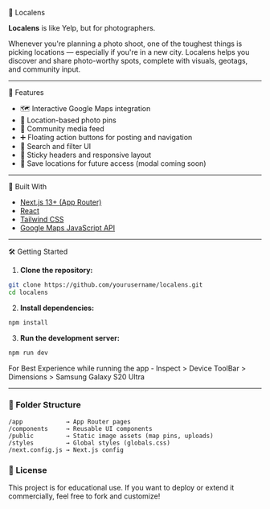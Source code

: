 📍 Localens

**Localens** is like Yelp, but for photographers.

Whenever you're planning a photo shoot, one of the toughest things is picking locations — especially if you're in a new city. Localens helps you discover and share photo-worthy spots, complete with visuals, geotags, and community input.

---

🚀 Features

- 🗺️ Interactive Google Maps integration
- 📍 Location-based photo pins
- 📸 Community media feed
- ➕ Floating action buttons for posting and navigation
- 🔎 Search and filter UI
- 🧭 Sticky headers and responsive layout
- 💾 Save locations for future access (modal coming soon)

---

🧱 Built With

- [Next.js 13+ (App Router)](https://nextjs.org/)
- [React](https://reactjs.org/)
- [Tailwind CSS](https://tailwindcss.com/)
- [Google Maps JavaScript API](https://developers.google.com/maps/documentation/javascript/overview)

---

🛠️ Getting Started

1. **Clone the repository:**

```bash
git clone https://github.com/yourusername/localens.git
cd localens
```

2. **Install dependencies:**

```bash
npm install
```

3. **Run the development server:**

```bash
npm run dev
```

For Best Experience while running the app -
Inspect > Device ToolBar > Dimensions > Samsung Galaxy S20 Ultra

---

### 📁 Folder Structure

```
/app            → App Router pages
/components     → Reusable UI components
/public         → Static image assets (map pins, uploads)
/styles         → Global styles (globals.css)
/next.config.js → Next.js config
```

### 🤝 License

This project is for educational use. If you want to deploy or extend it commercially, feel free to fork and customize!
